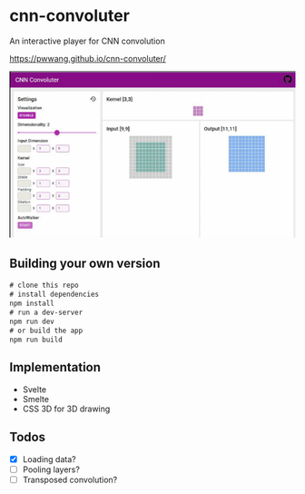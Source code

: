 # cnn-convoluter

An interactive player for CNN convolution

https://pwwang.github.io/cnn-convoluter/

![cnn-convoluter](./cnn-convoluter.gif)

## Building your own version
```shell
# clone this repo
# install dependencies
npm install
# run a dev-server
npm run dev
# or build the app
npm run build
```

## Implementation

- Svelte
- Smelte
- CSS 3D for 3D drawing

## Todos

- [x] Loading data?
- [ ] Pooling layers?
- [ ] Transposed convolution?
